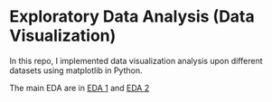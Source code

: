 # Exploratory Data Analysis (Data Visualization)

In this repo, I implemented data visualization analysis upon different datasets using matplotlib in Python. 

The main EDA are in [EDA 1](https://github.com/zren15/Exploratory-Data-Analysis-and-Data-Visualization/blob/main/EDA1.ipynb) and [EDA 2](https://github.com/zren15/Exploratory-Data-Analysis-and-Data-Visualization/blob/main/EDA2.ipynb)
